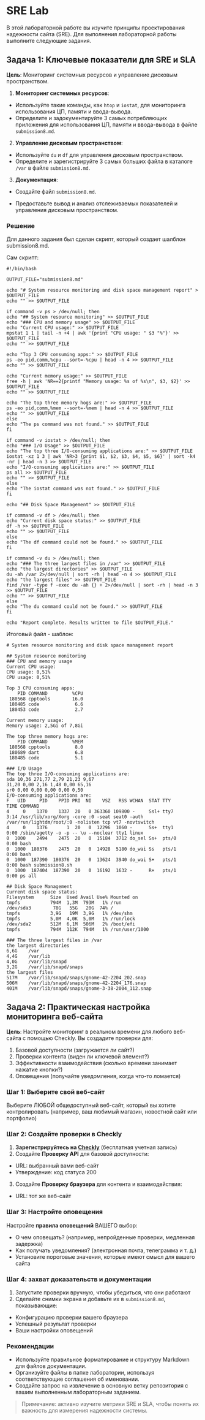 # SRE Lab

В этой лабораторной работе вы изучите принципы проектирования надежности сайта (SRE). Для выполнения лабораторной работы выполните следующие задания.

## Задача 1: Ключевые показатели для SRE и SLA

**Цель**: Мониторинг системных ресурсов и управление дисковым пространством.

1. **Мониторинг системных ресурсов**:
- Используйте такие команды, как `htop` и `iostat`, для мониторинга использования ЦП, памяти и ввода-вывода.
- Определите и задокументируйте 3 самых потребляющих приложения для использования ЦП, памяти и ввода-вывода в файле `submission8.md`.

2. **Управление дисковым пространством**:
- Используйте `du` и `df` для управления дисковым пространством.
- Определите и зарегистрируйте 3 самых больших файла в каталоге `/var` в файле `submission8.md`.

3. **Документация**:
- Создайте файл `submission8.md`.

- Предоставьте вывод и анализ отслеживаемых показателей и управления дисковым пространством.

### Решение

Для данного задания был сделан скрипт, который создает шалблон submission8.md.

Сам скрипт:

```
#!/bin/bash

OUTPUT_FILE="submission8.md"

echo "# System resource monitoring and disk space management report" > $OUTPUT_FILE
echo "" >> $OUTPUT_FILE

if command -v ps > /dev/null; then
echo "## System resource monitoring" >> $OUTPUT_FILE
echo "### CPU and memory usage" >> $OUTPUT_FILE
echo "Current CPU usage:" >> $OUTPUT_FILE
mpstat 1 1 | tail -n +4 | awk '{print "CPU usage: " $3 "%"}' >> $OUTPUT_FILE
echo "" >> $OUTPUT_FILE

echo "Top 3 CPU consuming apps:" >> $OUTPUT_FILE
ps -eo pid,comm,%cpu --sort=-%cpu | head -n 4 >> $OUTPUT_FILE
echo "" >> $OUTPUT_FILE

echo "Current memory usage:" >> $OUTPUT_FILE
free -h | awk 'NR==2{printf "Memory usage: %s of %s\n", $3, $2}' >> $OUTPUT_FILE
echo "" >> $OUTPUT_FILE

echo "The top three memory hogs are:" >> $OUTPUT_FILE
ps -eo pid,comm,%mem --sort=-%mem | head -n 4 >> $OUTPUT_FILE
echo "" >> $OUTPUT_FILE
else
echo "The ps command was not found." >> $OUTPUT_FILE
fi

if command -v iostat > /dev/null; then
echo "### I/O Usage" >> $OUTPUT_FILE
echo "The top three I/O-consuming applications are:" >> $OUTPUT_FILE
iostat -xz 1 3 | awk 'NR>3 {print $1, $2, $3, $4, $5, $6}' | sort -k4 -nr | head -n 3 >> $OUTPUT_FILE
echo "I/O-consuming applications are:" >> $OUTPUT_FILE
ps all >> $OUTPUT_FILE
echo "" >> $OUTPUT_FILE
else
echo "The iostat command was not found." >> $OUTPUT_FILE
fi

echo "## Disk Space Management" >> $OUTPUT_FILE

if command -v df > /dev/null; then
echo "Current disk space status:" >> $OUTPUT_FILE
df -h >> $OUTPUT_FILE
echo "" >> $OUTPUT_FILE
else
echo "The df command could not be found." >> $OUTPUT_FILE
fi

if command -v du > /dev/null; then
echo "### The three largest files in /var" >> $OUTPUT_FILE
echo "the largest directories" >> $OUTPUT_FILE
du -ah /var 2>/dev/null | sort -rh | head -n 4 >> $OUTPUT_FILE
echo "the largest files" >> $OUTPUT_FILE
find /var -type f -exec du -ah {} + 2>/dev/null | sort -rh | head -n 3 >> $OUTPUT_FILE
echo "" >> $OUTPUT_FILE
else
echo "The du command could not be found." >> $OUTPUT_FILE
fi

echo "Report complete. Results written to file $OUTPUT_FILE."
```

Итоговый файл - шаблон:

```
# System resource monitoring and disk space management report

## System resource monitoring
### CPU and memory usage
Current CPU usage:
CPU usage: 0,51%
CPU usage: 0,51%

Top 3 CPU consuming apps:
    PID COMMAND         %CPU
 180568 cpptools        16.0
 180485 code             6.6
 180453 code             2.7

Current memory usage:
Memory usage: 2,5Gi of 7,8Gi

The top three memory hogs are:
    PID COMMAND         %MEM
 180568 cpptools         8.0
 180689 dart             6.8
 180485 code             5.1

### I/O Usage
The top three I/O-consuming applications are:
sda 10,36 271,77 2,79 21,23 9,67
31,20 0,00 2,16 1,48 0,00 65,16
sr0 0,00 0,00 0,00 0,00 0,50
I/O-consuming applications are:
F   UID     PID    PPID PRI  NI    VSZ   RSS WCHAN  STAT TTY        TIME COMMAND
4     0    1370    1337  20   0 363360 109800 -     Ssl+ tty7       3:14 /usr/lib/xorg/Xorg -core :0 -seat seat0 -auth /var/run/lightdm/root/:0 -nolisten tcp vt7 -novtswitch
4     0    1376       1  20   0  12296  1060 -      Ss+  tty1       0:00 /sbin/agetty -o -p -- \u --noclear tty1 linux
0  1000    2494    2475  20   0  15184  3712 do_sel Ss+  pts/0      0:00 bash
0  1000  180376    2475  20   0  14928  5180 do_wai Ss   pts/1      0:00 bash
0  1000  187390  180376  20   0  13624  3940 do_wai S+   pts/1      0:00 bash submission8.sh
0  1000  187404  187390  20   0  16192  1632 -      R+   pts/1      0:00 ps all

## Disk Space Management
Current disk space status:
Filesystem      Size  Used Avail Use% Mounted on
tmpfs           794M  1,3M  793M   1% /run
/dev/sda3        78G   55G   20G  74% /
tmpfs           3,9G   19M  3,9G   1% /dev/shm
tmpfs           5,0M  4,0K  5,0M   1% /run/lock
/dev/sda2       512M  6,1M  506M   2% /boot/efi
tmpfs           794M  112K  794M   1% /run/user/1000

### The three largest files in /var
the largest directories
6,6G	/var
4,4G	/var/lib
4,0G	/var/lib/snapd
3,2G	/var/lib/snapd/snaps
the largest files
517M	/var/lib/snapd/snaps/gnome-42-2204_202.snap
506M	/var/lib/snapd/snaps/gnome-42-2204_176.snap
401M	/var/lib/snapd/snaps/gnome-3-38-2004_112.snap
```

## Задача 2: Практическая настройка мониторинга веб-сайта

**Цель**: Настройте мониторинг в реальном времени для любого веб-сайта с помощью Checkly. Вы создадите проверки для:

1. Базовой доступности (загружается ли сайт?)
2. Проверки контента (виден ли ключевой элемент?)
3. Эффективности взаимодействия (сколько времени занимает нажатие кнопки?)
4. Оповещения (получайте уведомления, когда что-то ломается)

### Шаг 1: Выберите свой веб-сайт

Выберите ЛЮБОЙ общедоступный веб-сайт, который вы хотите контролировать (например, ваш любимый магазин, новостной сайт или портфолио)

### Шаг 2: Создайте проверки в Checkly

1. **Зарегистрируйтесь на [Checkly](https://checklyhq.com/)** (бесплатная учетная запись)
2. Создайте **Проверку API** для базовой доступности:
- URL: выбранный вами веб-сайт
- Утверждение: код статуса 200
3. Создайте **Проверку браузера** для контента и взаимодействия:
- URL: тот же веб-сайт

### Шаг 3: Настройте оповещения

Настройте **правила оповещений** ВАШЕГО выбор:

- О чем оповещать? (например, непройденные проверки, медленная задержка)
- Как получать уведомления? (электронная почта, телеграмма и т. д.)
- Установите пороговые значения, которые имеют смысл для вашего сайта

### Шаг 4: захват доказательств и документации

1. Запустите проверки вручную, чтобы убедиться, что они работают
2. Сделайте снимки экрана и добавьте их в `submission8.md`, показывающие:
- Конфигурацию проверки вашего браузера
- Успешный результат проверки
- Ваши настройки оповещений

### Рекомендации

- Используйте правильное форматирование и структуру Markdown для файлов документации.
- Организуйте файлы в папке лаборатории, используя соответствующие соглашения об именовании.
- Создайте запрос на извлечение в основную ветку репозитория с вашим выполненным лабораторным заданием.

> Примечание: активно изучите метрики SRE и SLA, чтобы понять их важность для измерения надежности системы.
